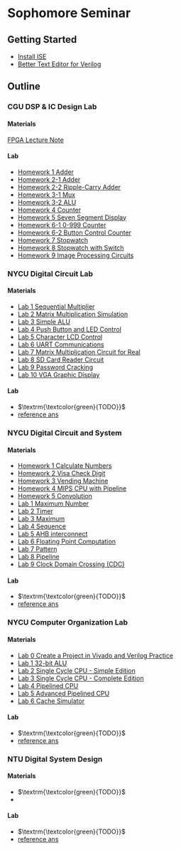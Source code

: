 # Sophomore Seminar

## Getting Started
- [Install ISE](https://ming-hong-xiao.ghost.io/zai-ubuntu-an-zhuang-ise-yu-shi-yong-basys-2-kai-fa-ban-2/)
- [Better Text Editor for Verilog ](https://hackmd.io/@Xaio/ryKQ7gIrh)

## Outline

### CGU DSP & IC Design Lab

#### Materials
[FPGA Lecture Note](https://github.com/frankxaio/Seminar/tree/2a0795469a5805c76c9838a2ad727137fe14c912/Sophomore%20Seminar/Session%201/Resource/FPGA_Design)

#### Lab
- [Homework 1 Adder](https://github.com/frankxaio/Seminar/tree/55bb0183392ab18161ae03a2afc8329e2b0ff90b/Sophomore%20Seminar/Session%201/Homework%201)
- [Homework 2-1 Adder](https://github.com/frankxaio/Seminar/tree/9a021d93b0ea4b8a36e7381e541990cf96382d3e/Sophomore%20Seminar/Session%201/Homework%202-1)
- [Homework 2-2 Ripple-Carry Adder](https://github.com/frankxaio/Seminar/tree/0b9a800da36210a1176e4f6e4ddd0ded224c67d1/Sophomore%20Seminar/Session%201/Homework%202-2) 
- [Homework 3-1 Mux](https://github.com/frankxaio/Seminar/tree/0b9a800da36210a1176e4f6e4ddd0ded224c67d1/Sophomore%20Seminar/Session%201/Homework%203-1)
- [Homework 3-2 ALU](https://github.com/frankxaio/Seminar/tree/0b9a800da36210a1176e4f6e4ddd0ded224c67d1/Sophomore%20Seminar/Session%201/Homework%203-2) 
- [Homework 4 Counter](https://github.com/frankxaio/Seminar/tree/0b9a800da36210a1176e4f6e4ddd0ded224c67d1/Sophomore%20Seminar/Session%201/Homework%204)
- [Homework 5 Seven Segment Display](https://github.com/frankxaio/Seminar/tree/0b9a800da36210a1176e4f6e4ddd0ded224c67d1/Sophomore%20Seminar/Session%201/Homework%205) 
- [Homework 6-1 0-999 Counter](https://github.com/frankxaio/Seminar/tree/0b9a800da36210a1176e4f6e4ddd0ded224c67d1/Sophomore%20Seminar/Session%201/Homework%206-1)
- [Homework 6-2 Button Control Counter](https://github.com/frankxaio/Seminar/tree/0b9a800da36210a1176e4f6e4ddd0ded224c67d1/Sophomore%20Seminar/Session%201/Homework%206-2) 
- [Homework 7 Stopwatch](https://github.com/frankxaio/Seminar/tree/0b9a800da36210a1176e4f6e4ddd0ded224c67d1/Sophomore%20Seminar/Session%201/Homework%207) 
- [Homework 8 Stopwatch with Switch](https://github.com/frankxaio/Seminar/tree/0b9a800da36210a1176e4f6e4ddd0ded224c67d1/Sophomore%20Seminar/Session%201/Homework%208) 
- [Homework 9 Image Processing Circuits ](https://github.com/frankxaio/Seminar/tree/85aafd9eaf1fc292b4592337fc7cb56e9d415eba/Sophomore%20Seminar/Session%201/Homework%209)  


### NYCU Digital Circuit Lab 

#### Materials
- [Lab 1 Sequential Multiplier](https://github.com/frankxaio/Seminar/blob/2b49a4bc64c8b2fff2dbe44b4523045d58c669c8/Sophomore%20Seminar/Session%202/Lab%201/DCL_Lab_01.pdf)
- [Lab 2 Matrix Multiplication Simulation](https://github.com/frankxaio/Seminar/blob/2b49a4bc64c8b2fff2dbe44b4523045d58c669c8/Sophomore%20Seminar/Session%202/Lab%202/DCL_Lab_02.pdf)
- [Lab 3 Simple ALU](https://github.com/frankxaio/Seminar/blob/2b49a4bc64c8b2fff2dbe44b4523045d58c669c8/Sophomore%20Seminar/Session%202/Lab%203/DCL_Lab_03.pdf)
- [Lab 4 Push Button and LED Control](https://github.com/frankxaio/Seminar/blob/2b49a4bc64c8b2fff2dbe44b4523045d58c669c8/Sophomore%20Seminar/Session%202/Lab%204/DCL_Lab_04.pdf)
- [Lab 5 Character LCD Control](https://github.com/frankxaio/Seminar/blob/2b49a4bc64c8b2fff2dbe44b4523045d58c669c8/Sophomore%20Seminar/Session%202/Lab%205/DCL_Lab_05.pdf)
- [Lab 6 UART Communications](https://github.com/frankxaio/Seminar/blob/2b49a4bc64c8b2fff2dbe44b4523045d58c669c8/Sophomore%20Seminar/Session%202/Lab%206/DCL_Lab_06.pdf)
- [Lab 7 Matrix Multiplication Circuit for Real](https://github.com/frankxaio/Seminar/blob/2b49a4bc64c8b2fff2dbe44b4523045d58c669c8/Sophomore%20Seminar/Session%202/Lab%207/DCL_Lab_07.pdf)
- [Lab 8 SD Card Reader Circuit](https://github.com/frankxaio/Seminar/blob/2b49a4bc64c8b2fff2dbe44b4523045d58c669c8/Sophomore%20Seminar/Session%202/Lab%208/DCL_Lab_08.pdf)
- [Lab 9 Password Cracking](https://github.com/frankxaio/Seminar/blob/2b49a4bc64c8b2fff2dbe44b4523045d58c669c8/Sophomore%20Seminar/Session%202/Lab%209/DCL_Lab_09.pdf)
- [Lab 10 VGA Graphic Display](https://github.com/frankxaio/Seminar/blob/2b49a4bc64c8b2fff2dbe44b4523045d58c669c8/Sophomore%20Seminar/Session%202/Lab%2010/DCL_Lab_10.pdf)

#### Lab
- $\textrm{\textcolor{green}{TODO}}$
- [reference ans](https://drive.google.com/file/d/1FE2sDOtBZEXiTHoL8vgLExn5-a4pwruk/view?usp=drive_link)

### NYCU Digital Circuit and System

#### Materials

- [Homework 1 Calculate Numbers](https://github.com/frankxaio/Seminar/blob/69f1935cf459a9d257c7bdf77c3df84dd26926df/Sophomore%20Seminar/Session%203/Homework%201/HW01.pdf)
- [Homework 2 Visa Check Digit](https://github.com/frankxaio/Seminar/blob/69f1935cf459a9d257c7bdf77c3df84dd26926df/Sophomore%20Seminar/Session%203/Homework%202/DCS_HW02.pdf)
- [Homework 3 Vending Machine](https://github.com/frankxaio/Seminar/blob/69f1935cf459a9d257c7bdf77c3df84dd26926df/Sophomore%20Seminar/Session%203/Homework%203/DCS_HW03_v3.pdf) 
- [Homework 4 MIPS CPU with Pipeline](https://github.com/frankxaio/Seminar/blob/69f1935cf459a9d257c7bdf77c3df84dd26926df/Sophomore%20Seminar/Session%203/Homework%204/DCS_HW04_v3.pdf)
- [Homework 5 Convolution](https://github.com/frankxaio/Seminar/blob/8943ae8a26f74869c29d32562704fd04b914c9a6/Sophomore%20Seminar/Session%203/Homework%205/DCS_HW05_v1.pdf)
- [Lab 1 Maximum Number](https://github.com/frankxaio/Seminar/blob/8943ae8a26f74869c29d32562704fd04b914c9a6/Sophomore%20Seminar/Session%203/Lab%201/DCS_Lab01.pdf) 
- [Lab 2 Timer](https://github.com/frankxaio/Seminar/blob/8943ae8a26f74869c29d32562704fd04b914c9a6/Sophomore%20Seminar/Session%203/Lab%202/DCS_Lab02_v2.pdf)
- [Lab 3 Maximum](https://github.com/frankxaio/Seminar/blob/8943ae8a26f74869c29d32562704fd04b914c9a6/Sophomore%20Seminar/Session%203/Lab%203/DCS_Lab03.pdf)
- [Lab 4 Sequence](https://github.com/frankxaio/Seminar/blob/8943ae8a26f74869c29d32562704fd04b914c9a6/Sophomore%20Seminar/Session%203/Lab%204/DCS_LAB04_v2.pdf)
- [Lab 5 AHB interconnect](https://github.com/frankxaio/Seminar/blob/8943ae8a26f74869c29d32562704fd04b914c9a6/Sophomore%20Seminar/Session%203/Lab%205/DCS_Lab05.pdf)
- [Lab 6 Floating Point Computation](https://github.com/frankxaio/Seminar/blob/8943ae8a26f74869c29d32562704fd04b914c9a6/Sophomore%20Seminar/Session%203/Lab%206/DCS_Lab06.pdf)
- [Lab 7 Pattern](https://github.com/frankxaio/Seminar/blob/8943ae8a26f74869c29d32562704fd04b914c9a6/Sophomore%20Seminar/Session%203/Lab%207/DCS_LAB07.pdf)
- [Lab 8 Pipeline](https://github.com/frankxaio/Seminar/blob/8943ae8a26f74869c29d32562704fd04b914c9a6/Sophomore%20Seminar/Session%203/Lab%208/DCS_lab08.pdf)
- [Lab 9 Clock Domain Crossing (CDC)](https://github.com/frankxaio/Seminar/blob/8943ae8a26f74869c29d32562704fd04b914c9a6/Sophomore%20Seminar/Session%203/Lab%209/DCS_LAB09_v2.pdf)

#### Lab
- $\textrm{\textcolor{green}{TODO}}$
- [reference ans](https://drive.google.com/file/d/1n0aIZT3SgyfL24HCJ0qKNLUEapN6A2Qz/view?usp=drive_link)

### NYCU Computer Organization Lab

#### Materials
- [Lab 0 Create a Project in Vivado and Verilog Practice](https://github.com/frankxaio/Seminar/blob/3286c2190f66a00de30766398212e82cf1aab646/Sophomore%20Seminar/Session%204/Lab%200/spec.pdf)
- [Lab 1 32-bit ALU](https://github.com/frankxaio/Seminar/blob/3286c2190f66a00de30766398212e82cf1aab646/Sophomore%20Seminar/Session%204/Lab%201/spec.pdf)
- [Lab 2 Single Cycle CPU - Simple Edition](https://github.com/frankxaio/Seminar/blob/3286c2190f66a00de30766398212e82cf1aab646/Sophomore%20Seminar/Session%204/Lab%202/spec.pdf)
- [Lab 3 Single Cycle CPU - Complete Edition](https://github.com/frankxaio/Seminar/blob/3286c2190f66a00de30766398212e82cf1aab646/Sophomore%20Seminar/Session%204/Lab%203/spec.pdf)
- [Lab 4 Pipelined CPU](https://github.com/frankxaio/Seminar/blob/3286c2190f66a00de30766398212e82cf1aab646/Sophomore%20Seminar/Session%204/Lab%204/spec.pdf)
- [Lab 5 Advanced Pipelined CPU](https://github.com/frankxaio/Seminar/blob/3286c2190f66a00de30766398212e82cf1aab646/Sophomore%20Seminar/Session%204/Lab%205/spec.pdf)
- [Lab 6 Cache Simulator](https://github.com/frankxaio/Seminar/blob/3286c2190f66a00de30766398212e82cf1aab646/Sophomore%20Seminar/Session%204/Lab%206/spec.pdf)

#### Lab
- $\textrm{\textcolor{green}{TODO}}$
- [reference ans](https://drive.google.com/file/d/1hjxs-g-UW4KN0tq8umI6m3q-UHGAc9gK/view?usp=drive_link)

### NTU Digital System Design 

#### Materials 
- $\textrm{\textcolor{green}{TODO}}$
- 
#### Lab 
-  $\textrm{\textcolor{green}{TODO}}$
-  [reference ans](https://drive.google.com/file/d/1FE2sDOtBZEXiTHoL8vgLExn5-a4pwruk/view?usp=drive_link)



